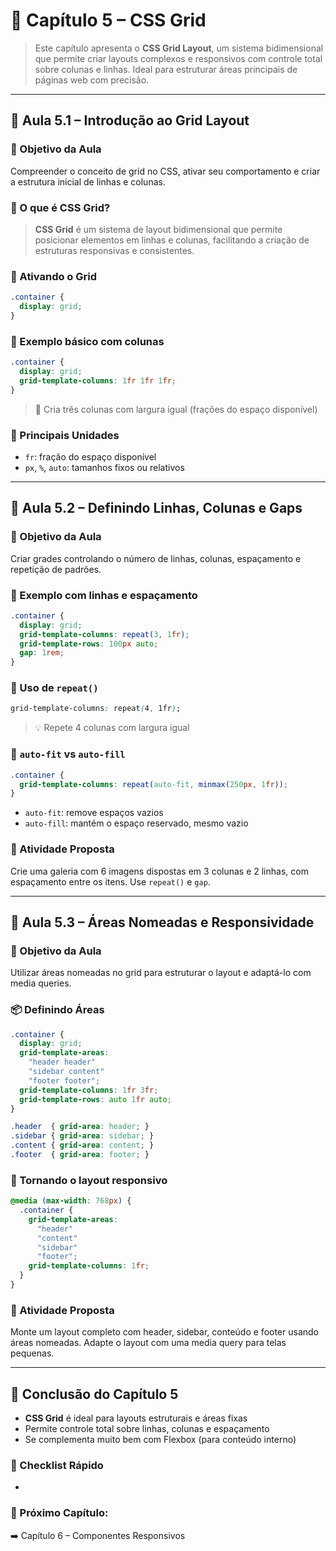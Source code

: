 # 📘 Capítulo 5 – CSS Grid

> Este capítulo apresenta o **CSS Grid Layout**, um sistema bidimensional que permite criar layouts complexos e responsivos com controle total sobre colunas e linhas. Ideal para estruturar áreas principais de páginas web com precisão.

---

## 📗 Aula 5.1 – Introdução ao Grid Layout

### 🎯 Objetivo da Aula

Compreender o conceito de grid no CSS, ativar seu comportamento e criar a estrutura inicial de linhas e colunas.

### 🧠 O que é CSS Grid?

> **CSS Grid** é um sistema de layout bidimensional que permite posicionar elementos em linhas e colunas, facilitando a criação de estruturas responsivas e consistentes.

### 🧩 Ativando o Grid

```css
.container {
  display: grid;
}
```

### 📐 Exemplo básico com colunas

```css
.container {
  display: grid;
  grid-template-columns: 1fr 1fr 1fr;
}
```

> 🧠 Cria três colunas com largura igual (frações do espaço disponível)

### 📏 Principais Unidades

- `fr`: fração do espaço disponível
- `px`, `%`, `auto`: tamanhos fixos ou relativos

---

## 📗 Aula 5.2 – Definindo Linhas, Colunas e Gaps

### 🎯 Objetivo da Aula

Criar grades controlando o número de linhas, colunas, espaçamento e repetição de padrões.

### 📐 Exemplo com linhas e espaçamento

```css
.container {
  display: grid;
  grid-template-columns: repeat(3, 1fr);
  grid-template-rows: 100px auto;
  gap: 1rem;
}
```

### 🔁 Uso de `repeat()`

```css
grid-template-columns: repeat(4, 1fr);
```

> 💡 Repete 4 colunas com largura igual

### 🔄 `auto-fit` vs `auto-fill`

```css
.container {
  grid-template-columns: repeat(auto-fit, minmax(250px, 1fr));
}
```

- `auto-fit`: remove espaços vazios
- `auto-fill`: mantém o espaço reservado, mesmo vazio

### 🧪 Atividade Proposta

Crie uma galeria com 6 imagens dispostas em 3 colunas e 2 linhas, com espaçamento entre os itens. Use `repeat()` e `gap`.

---

## 📗 Aula 5.3 – Áreas Nomeadas e Responsividade

### 🎯 Objetivo da Aula

Utilizar áreas nomeadas no grid para estruturar o layout e adaptá-lo com media queries.

### 📦 Definindo Áreas

```css
.container {
  display: grid;
  grid-template-areas:
    "header header"
    "sidebar content"
    "footer footer";
  grid-template-columns: 1fr 3fr;
  grid-template-rows: auto 1fr auto;
}

.header  { grid-area: header; }
.sidebar { grid-area: sidebar; }
.content { grid-area: content; }
.footer  { grid-area: footer; }
```

### 🔀 Tornando o layout responsivo

```css
@media (max-width: 768px) {
  .container {
    grid-template-areas:
      "header"
      "content"
      "sidebar"
      "footer";
    grid-template-columns: 1fr;
  }
}
```

### 🧪 Atividade Proposta

Monte um layout completo com header, sidebar, conteúdo e footer usando áreas nomeadas. Adapte o layout com uma media query para telas pequenas.

---

## 📌 Conclusão do Capítulo 5

- **CSS Grid** é ideal para layouts estruturais e áreas fixas
- Permite controle total sobre linhas, colunas e espaçamento
- Se complementa muito bem com Flexbox (para conteúdo interno)

### 🧠 Checklist Rápido

-

### 📎 Próximo Capítulo:

➡️ Capítulo 6 – Componentes Responsivos

